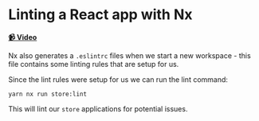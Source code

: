 # Linting a React app with Nx

**[📹 Video](https://egghead.io/lessons/egghead-linting-a-react-app-with-nx)**

Nx also generates a `.eslintrc` files when we start a new workspace - this file contains some linting rules that are setup for us.

Since the lint rules were setup for us we can run the lint command:

```shell
yarn nx run store:lint
```

This will lint our `store` applications for potential issues.